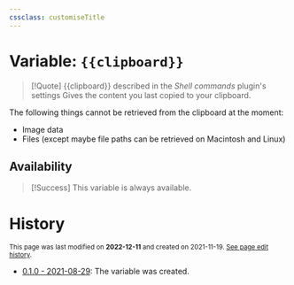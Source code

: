 ```yaml
---
cssclass: customiseTitle
---
```

# Variable: `{{clipboard}}`
> [!Quote] {{clipboard}} described in the *Shell commands* plugin's settings
> Gives the content you last copied to your clipboard.


The following things cannot be retrieved from the clipboard at the moment:
- Image data
- Files (except maybe file paths can be retrieved on Macintosh and Linux)

## Availability
> [!Success] This variable is always available.

# History
<small>This page was last modified on <strong>2022-12-11</strong> and created on 2021-11-19. <a href="https://github.com/Taitava/obsidian-shellcommands-documentation/commits/main/./Variables/%7B%7Bclipboard%7D%7D.md">See page edit history</a>.</small>
- [0.1.0 - 2021-08-29](https://github.com/Taitava/obsidian-shellcommands/blob/main/CHANGELOG.md#010---2021-08-29): The variable was created.